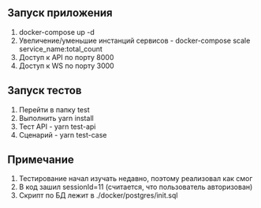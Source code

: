 ## Запуск приложения
1. docker-compose up -d
2. Увеличение/уменьшие инстанций сервисов - docker-compose scale service_name:total_count
3. Доступ к API по порту 8000
4. Доступ к WS по порту 3000

## Запуск тестов
1. Перейти в папку test
2. Выполнить yarn install
3. Тест API - yarn test-api
4. Сценарий - yarn test-case

## Примечание
1. Тестирование начал изучать недавно, поэтому реализовал как смог
2. В код зашил sessionId=11 (считается, что пользователь авторизован)
3. Скрипт по БД лежит в ./docker/postgres/init.sql


